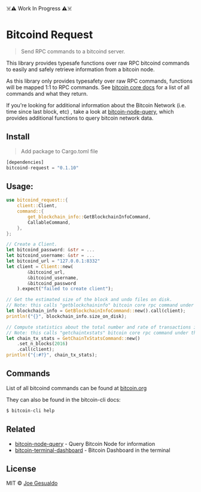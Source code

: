 ☠️⚠️ Work In Progress ⚠️☠️
# Bitcoind Request 
> Send RPC commands to a bitcoind server.

This library provides typesafe functions over raw RPC bitcoind commands to easily and safely retrieve information from a bitcoin node.

As this library only provides typesafety over raw RPC commands, functions will be mapped 1:1 to RPC commands. See [bitcoin core docs](https://bitcoincore.org/en/doc/0.17.0/rpc/) for a list of all commands and what they return.

If you're looking for additional information about the Bitcoin Network (i.e. time since last block, etc) , take a look at [bitcoin-node-query](https://github.com/joegesualdo/bitcoin-node-query), which provides additional functions to query bitcoin network data.

## Install
> Add package to Cargo.toml file
```rust
[dependencies]
bitcoind-request = "0.1.10"
```

## Usage:
```rust
use bitcoind_request::{
    client::Client,
    command::{
        get_blockchain_info::GetBlockchainInfoCommand,
        CallableCommand,
    },
};

// Create a Client.
let bitcoind_password: &str = ...
let bitcoind_username: &str = ...
let bitcoind_url = "127.0.0.1:8332"
let client = Client::new(
        &bitcoind_url,
        &bitcoind_username,
        &bitcoind_password
    ).expect("failed to create client");

// Get the estimated size of the block and undo files on disk.
// Note: this calls "getblockchaininfo" bitcoin core rpc command under the hood.
let blockchain_info = GetBlockchainInfoCommand::new().call(client);
println!("{}", blockchain_info.size_on_disk);

// Compute statistics about the total number and rate of transactions in the chain.
// Note: this calls "getchaintxstats" bitcoin core rpc command under the hood.
let chain_tx_stats = GetChainTxStatsCommand::new()
	.set_n_blocks(2016)
	.call(client);
println!("{:#?}", chain_tx_stats);

```
## Commands
List of all bitcoind commands can be found at [bitcoin.org](https://bitcoincore.org/en/doc/0.21.0/rpc/)

They can also be found in the bitcoin-cli docs:
```zsh
$ bitcoin-cli help
```

## Related
- [bitcoin-node-query](https://github.com/joegesualdo/bitcoin-node-query) - Query Bitcoin Node for information
- [bitcoin-terminal-dashboard](https://github.com/joegesualdo/bitcoin-terminal-dashboard) - Bitcoin Dashboard in the terminal

## License
MIT © [Joe Gesualdo]()

